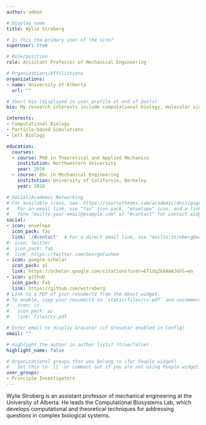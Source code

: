 ```yaml
---
author: admin

# Display name
title: Wylie Stroberg

# Is this the primary user of the site?
superuser: true

# Role/position
role: Assistant Professor of Mechanical Engineering

# Organizations/Affiliations
organizations:
- name: University of Alberta
  url: ""

# Short bio (displayed in user profile at end of posts)
bio: My research interests include computational biology, molecular simulation and mechanics.

interests:
- Computational Biology
- Particle-based Simulations
- Cell Biology

education:
  courses:
  - course: PhD in Theoretical and Applied Mechanics
    institution: Northwestern University
    year: 2016
  - course: BSc in Mechanical Engineering
    institution: University of California, Berkeley
    year: 2010

# Social/Academic Networking
# For available icons, see: https://sourcethemes.com/academic/docs/page-builder/#icons
#   For an email link, use "fas" icon pack, "envelope" icon, and a link in the
#   form "mailto:your-email@example.com" or "#contact" for contact widget.
social:
- icon: envelope
  icon_pack: fas
  link: '/#contact'  # For a direct email link, use "mailto:stroberg@ualberta.ca".
#- icon: twitter
#  icon_pack: fab
#  link: https://twitter.com/GeorgeCushen
- icon: google-scholar
  icon_pack: ai
  link: https://scholar.google.com/citations?user=6T1dqZkAAAAJ&hl=en
- icon: github
  icon_pack: fab
  link: https://github.com/wstroberg
# Link to a PDF of your resume/CV from the About widget.
# To enable, copy your resume/CV to `static/files/cv.pdf` and uncomment the lines below.
# - icon: cv
#   icon_pack: ai
#   link: files/cv.pdf

# Enter email to display Gravatar (if Gravatar enabled in Config)
email: ""

# Highlight the author in author lists? (true/false)
highlight_name: false

# Organizational groups that you belong to (for People widget)
#   Set this to `[]` or comment out if you are not using People widget.
user_groups:
- Principle Investigators
---
```


Wylie Stroberg is an assistant professor of mechanical engineering at the University of Alberta. He leads the Computational Biosystems Lab, which develops computational and theoretical techniques for addressing questions in complex biological systems.

